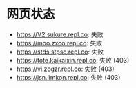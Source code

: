 # 网页状态
- https://V2.sukure.repl.co: 失败
- https://moo.zxco.repl.co: 失败
- https://stds.stpsc.repl.co: 失败
- https://tote.kaikaixin.repl.co: 失败 (403)
- https://vi.zogzr.repl.co: 失败 (403)
- https://jsn.limkon.repl.co: 失败 (403)
